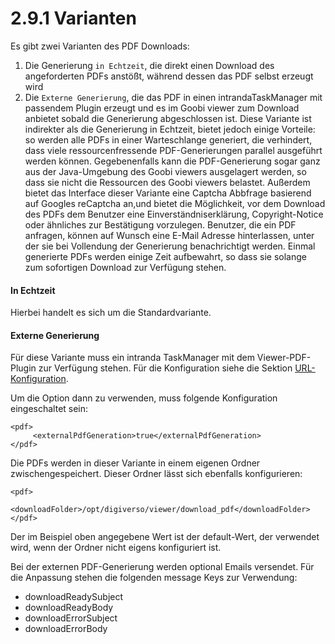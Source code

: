 # 2.9.1 Varianten

Es gibt zwei Varianten des PDF Downloads:

1. Die Generierung `in Echtzeit`, die direkt einen Download des angeforderten PDFs anstößt, während dessen das PDF selbst erzeugt wird
2. Die `Externe Generierung`, die das PDF in einen intrandaTaskManager mit passendem Plugin erzeugt und es im Goobi viewer zum Download anbietet sobald die Generierung abgeschlossen ist. Diese Variante ist indirekter als die Generierung in Echtzeit, bietet jedoch einige Vorteile: so werden alle PDFs in einer Warteschlange generiert, die verhindert, dass viele ressourcenfressende PDF-Generierungen parallel ausgeführt werden können. Gegebenenfalls kann die PDF-Generierung sogar ganz aus der Java-Umgebung des Goobi viewers ausgelagert werden, so dass sie nicht die Ressourcen des Goobi viewers belastet. Außerdem bietet das Interface dieser Variante eine Captcha Abbfrage basierend auf Googles reCaptcha an,und bietet die Möglichkeit, vor dem Download des PDFs dem Benutzer eine Einverständniserklärung, Copyright-Notice oder ähnliches zur Bestätigung vorzulegen. Benutzer, die ein PDF anfragen, können auf Wunsch eine E-Mail Adresse hinterlassen, unter der sie bei Vollendung der Generierung benachrichtigt werden. Einmal generierte PDFs werden einige Zeit aufbewahrt, so dass sie solange zum sofortigen Download zur Verfügung stehen.

#### In Echtzeit

Hierbei handelt es sich um die Standardvariante. 

#### Externe Generierung

Für diese Variante muss ein intranda TaskManager mit dem Viewer-PDF-Plugin zur Verfügung stehen. Für die Konfiguration siehe die Sektion [URL-Konfiguration](../2.4.md).

Um die Option dann zu verwenden, muss folgende Konfiguration eingeschaltet sein:

```markup
<pdf>
     <externalPdfGeneration>true</externalPdfGeneration>
</pdf>
```

Die PDFs werden in dieser Variante in einem eigenen Ordner zwischengespeichert. Dieser Ordner lässt sich ebenfalls konfigurieren:

```markup
<pdf>
     <downloadFolder>/opt/digiverso/viewer/download_pdf</downloadFolder>
</pdf>
```

Der im Beispiel oben angegebene Wert ist der default-Wert, der verwendet wird, wenn der Ordner nicht eigens konfiguriert ist.

Bei der externen PDF-Generierung werden optional Emails versendet. Für die Anpassung stehen die folgenden message Keys zur Verwendung:

* downloadReadySubject
* downloadReadyBody
* downloadErrorSubject
* downloadErrorBody

